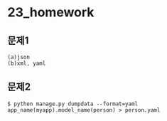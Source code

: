# 23_homework

## 문제1

```
(a)json
(b)xml, yaml
```



## 문제2

```
$ python manage.py dumpdata --format=yaml app_name(myapp).model_name(person) > person.yaml
```



​	